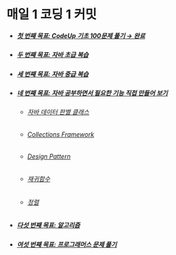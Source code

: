 # 매일 1 코딩 1 커밋
<ul>
  <li><h5> <a href="https://github.com/jysaa5/VioletCheese_Study/tree/master/CodeUp_basics100/src/com/violetCheese">첫 번째 목표: CodeUp 기초 100문제 풀기 → 완료</a> </h5> </li>
  <li><h5> <a href="https://github.com/jysaa5/VioletCheese_Study/tree/master/Programmers_Java_Beginning/src">두 번째 목표: 자바 초급 복습 </a> </h5> </li>
  <li><h5> <a href="https://github.com/jysaa5/VioletCheese_Study/tree/master/Programmers_Java_Intermediate/src">세 번째 목표: 자바 중급 복습 </a> </h5> </li>
  <li> <h5> <a href="https://github.com/jysaa5/VioletCheese_Study/tree/master/FunctionLibrary/src">네 번째 목표: 자바 공부하면서 필요한 기능 직접 만들어 보기</a> </h5>
    <ul> 
      <li> 
        <h6>
          <a href="https://github.com/jysaa5/VioletCheese_Study/tree/master/FunctionLibrary/src/dataType_ex">자바 데이터 판별 클래스
          </a>
        </h6> 
      </li>
      <li> 
        <h6>
          <a href="https://github.com/jysaa5/VioletCheese_Study/tree/master/FunctionLibrary/src/collectionsFramework_ex">
            Collections Framework
          </a>
        </h6> 
      </li>
      <li> 
        <h6>
          <a href="https://github.com/jysaa5/VioletCheese_Study/tree/master/FunctionLibrary/src/designPattern_ex">
            Design Pattern
          </a>
        </h6> 
      </li>
       <li> 
        <h6>
          <a href="https://github.com/jysaa5/VioletCheese_Study/tree/master/FunctionLibrary/src/recursiveFunction_ex">
            재귀함수
          </a>
        </h6> 
      </li>
      <li> 
        <h6>
          <a href="https://github.com/jysaa5/VioletCheese_Study/tree/master/FunctionLibrary/src/sort_ex">
            정렬
          </a>
        </h6> 
      </li>
    </ul> 
  </li>
     <li>
       <h5> <a href="https://github.com/jysaa5/VioletCheese_Study/tree/master/Algorithm">다섯 번째 목표: 알고리즘 </a> </h5> 
  </li>
  <li>
    <h5> <a href="https://github.com/jysaa5/VioletCheese_Study/tree/master/Programmers_Ex/src/com/violetCheese/programmers">여섯 번째 목표: 프로그래머스 문제 풀기 </a> </h5> 
  </li>
</ul>
